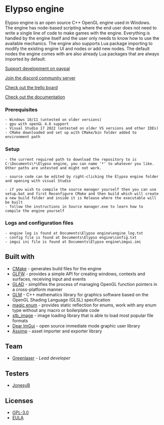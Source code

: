 # Elypso engine

Elypso engine is an open source C++ OpenGL engine used in Windows. The engine has node-based scripting where the end user does not need to write a single line of code to make games with the engine. Everything is handled by the engine itself and the user only needs to know how to use the available mechanics. The engine also supports Lua package importing to modify the existing engine UI and nodes or add new nodes. The default nodes the engine comes with are also already Lua packages that are always imported by default.

[Support development on paypal](https://www.paypal.com/donate/?hosted_button_id=QWG8SAYX5TTP6)

[Join the discord community server](https://discord.gg/wPYCSSenX2)

[Check out the trello board](https://trello.com/b/hbt6ebCZ/elypso-engine)

[Check out the documentation](https://drive.google.com/drive/folders/17P6LjHi12q1vsdi76E6SBgLz9tZ8SwHp?usp=sharing)

### Prerequisites

```
- Windows 10/11 (untested on older versions)
- gpu with openGL 4.6 support
- Visual Studio 17 2022 (untested on older VS versions and other IDEs)
- CMake downloaded and set up with CMake/bin folder added to environment path
```

### Setup

```
- the current required path to download the repository to is C:\Documents\*\Elypso engine, you can name '*' to whatever you like. Other paths are untested and might not work.

- source code can be edited by right-clicking the Elypso engine folder and opening with visual Studio

- if you wish to compile the source manager yourself then you can use setup.bat and first Reconfigure CMake and then build which will create a new build folder and inside it is Release where the executable will be built
- follow the instructions in Source manager.exe to learn how to compile the engine yourself
```

### Logs and configuration files

```
- engine log is found at Documents\Elypso engine\engine_log.txt
- config file is found at Documents\Elypso engine\config.txt
- imgui ini file is found at Documents\Elypso engine\imgui.imi
```

## Built with

* [CMake](https://cmake.org/) - generates build files for the engine
* [GLFW](https://www.glfw.org/) - provides a simple API for creating windows, contexts and surfaces, receiving input and events
* [GLAD](https://glad.dav1d.de/) - simplifies the process of managing OpenGL function pointers in a cross-platform manner
* [GLM](https://github.com/g-truc/glm) - C++ mathematics library for graphics software based on the OpenGL Shading Language (GLSL) specification
* [magic enum](https://github.com/Neargye/magic_enum) - provides static reflection for enums, work with any enum type without any macro or boilerplate code
* [stb_image](https://github.com/nothings/stb/blob/master/stb_image.h) - image loading library that is able to load most popular file formats
* [Dear ImGui](https://github.com/ocornut/imgui) - open source immediate mode graphic user library
* [Assimp](https://github.com/assimp/assimp) - asset importer and exporter library

## Team

* [Greenlaser](https://github.com/greeenlaser) - *Lead developer*

## Testers

* [JonesyB](https://jonesyb.com/)

## Licenses

* [GPL-3.0](LICENSE.md)
* [EULA](EULA.md)
